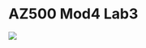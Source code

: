 # AZ500 Mod4 Lab3

<a href="https://portal.azure.com/#create/Microsoft.Template/uri/https%3A%2F%2Fraw.githubusercontent.com%2FGoDeploy%2FAZ500/master%2FAZ500%20Mod4%20Lab3%2Ftemplate.json
" target="_blank">
    <img src="http://azuredeploy.net/deploybutton.png"/>
</a>


